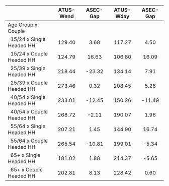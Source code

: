 
|                      |    ATUS-Wend |     ASEC-Gap |    ATUS-Wday |     ASEC-Gap |
| -------------------- | :----------: | :----------: | :----------: | :----------: |
| Age Group x Couple   |              |              |              |              |
| &nbsp;&nbsp;15/24 x Single Headed HH |       129.40 |         3.68 |       117.27 |         4.50 |
| &nbsp;&nbsp;15/24 x Couple Headed HH |       124.79 |        16.63 |       106.80 |        16.09 |
| &nbsp;&nbsp;25/39 x Single Headed HH |       218.44 |       -23.32 |       134.14 |         7.91 |
| &nbsp;&nbsp;25/39 x Couple Headed HH |       273.46 |         0.32 |       208.45 |         5.26 |
| &nbsp;&nbsp;40/54 x Single Headed HH |       233.01 |       -12.45 |       150.26 |       -11.49 |
| &nbsp;&nbsp;40/54 x Couple Headed HH |       268.72 |        -2.11 |       190.07 |         1.96 |
| &nbsp;&nbsp;55/64 x Single Headed HH |       207.21 |         1.45 |       144.90 |        16.74 |
| &nbsp;&nbsp;55/64 x Couple Headed HH |       265.54 |       -10.81 |       199.01 |        -5.34 |
| &nbsp;&nbsp;65+ x Single Headed HH |       181.02 |         1.88 |       214.37 |        -5.65 |
| &nbsp;&nbsp;65+ x Couple Headed HH |       202.81 |         8.13 |       228.42 |         0.60 |

